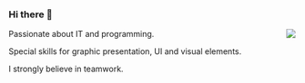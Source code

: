 ### Hi there 👋
<img align="right" src="https://github.com/mcmelissa/images/blob/master/template2.png?raw=true">
<p>Passionate about IT and programming.</p>
<p>Special skills for graphic presentation, UI and visual elements.</p>
<p>I strongly believe in teamwork.</>

<!--
**mcmelissa/mcmelissa** is a ✨ _special_ ✨ repository because its `README.md` (this file) appears on your GitHub profile.

Here are some ideas to get you started:

- 🔭 I’m currently working on ...
- 🌱 I’m currently learning ...
- 👯 I’m looking to collaborate on ...
- 🤔 I’m looking for help with ...
- 💬 Ask me about ...
- 📫 How to reach me: ...
- 😄 Pronouns: ...
- ⚡ Fun fact: ...
-->
